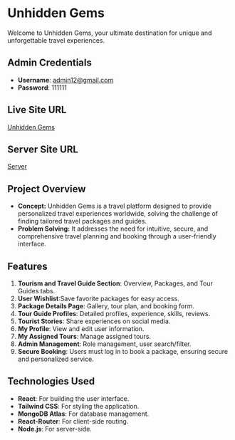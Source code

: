 # Unhidden Gems

Welcome to Unhidden Gems, your ultimate destination for unique and unforgettable travel experiences.

## Admin Credentials
- **Username**: admin12@gmail.com
- **Password**: 111111

## Live Site URL
[Unhidden Gems](https://touristguide-2ce57.web.app/)

## Server Site URL
[Server](https://github.com/rafizul896/unhiddenGems-server-side)

## Project Overview
- **Concept:** Unhidden Gems is a travel platform designed to provide personalized travel experiences worldwide, solving the challenge of finding tailored travel packages and guides.
- **Problem Solving:** It addresses the need for intuitive, secure, and comprehensive travel planning and booking through a user-friendly interface.

## Features
1. **Tourism and Travel Guide Section**:  Overview, Packages, and Tour Guides tabs.
2. **User Wishlist**:Save favorite packages for easy access.
3. **Package Details Page**: Gallery, tour plan, and booking form.
4. **Tour Guide Profiles**:  Detailed profiles, experience, skills, reviews.
5. **Tourist Stories**: Share experiences on social media.
6. **My Profile**:  View and edit user information.
7. **My Assigned Tours**: Manage assigned tours.
8. **Admin Management**: Role management, user search/filter.
9. **Secure Booking**: Users must log in to book a package, ensuring secure and personalized service.

## Technologies Used
- **React**: For building the user interface.
- **Tailwind CSS**: For styling the application.
- **MongoDB Atlas**: For database management.
- **React-Router**: For client-side routing.
- **Node.js**: For server-side.
